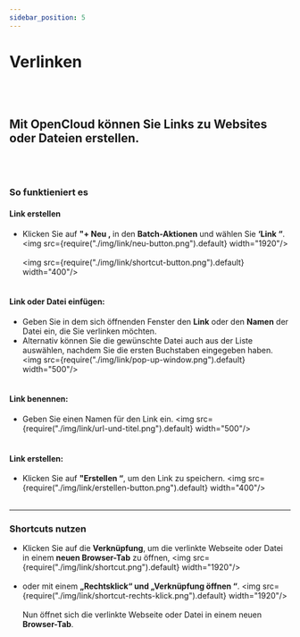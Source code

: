 ```yaml
---
sidebar_position: 5
---
```


# Verlinken
<br/><br/>

## Mit OpenCloud können Sie Links zu Websites oder Dateien erstellen. 
<br/><br/>

### So funktieniert es

#### Link erstellen
- Klicken Sie auf **"+ Neu ‚** in den **Batch-Aktionen** und wählen Sie **‘Link “**.
<img src={require("./img/link/neu-button.png").default} width="1920"/>
<br/><br/>
<img src={require("./img/link/shortcut-button.png").default} width="400"/>
<br/><br/>
#### Link oder Datei einfügen:
- Geben Sie in dem sich öffnenden Fenster den **Link** oder den **Namen** der Datei ein, die Sie verlinken möchten.
- Alternativ können Sie die gewünschte Datei auch aus der Liste auswählen, nachdem Sie die ersten Buchstaben eingegeben haben.
<img src={require("./img/link/pop-up-window.png").default} width="500"/>
<br/><br/>
#### Link benennen:
- Geben Sie einen Namen für den Link ein.
<img src={require("./img/link/url-und-titel.png").default} width="500"/>
<br/><br/>
#### Link erstellen:
- Klicken Sie auf **"Erstellen “**, um den Link zu speichern.
<img src={require("./img/link/erstellen-button.png").default} width="400"/>
<br/><br/>

---

### Shortcuts nutzen

- Klicken Sie auf die **Verknüpfung**, um die verlinkte Webseite oder Datei in einem **neuen Browser-Tab** zu öffnen,
<img src={require("./img/link/shortcut.png").default} width="1920"/>
<br/><br/>
- oder mit einem **„Rechtsklick“ und „Verknüpfung öffnen “**.
<img src={require("./img/link/shortcut-rechts-klick.png").default} width="1920"/>
<br/><br/>
Nun öffnet sich die verlinkte Webseite oder Datei in einem neuen **Browser-Tab**.